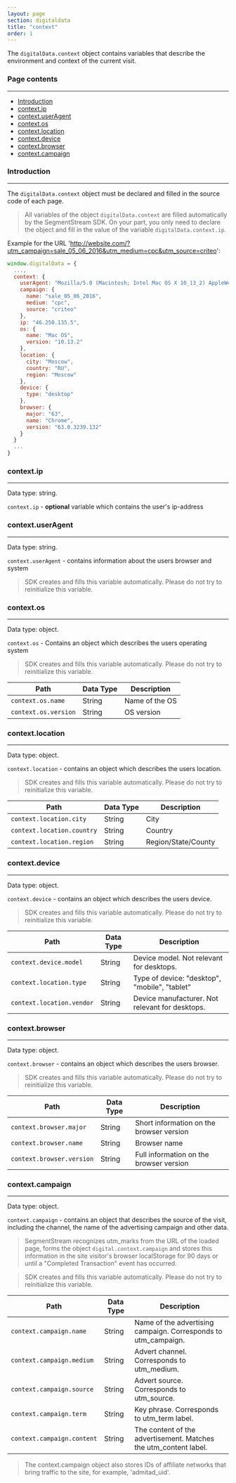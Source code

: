 ```yaml
---
layout: page
section: digitaldata
title: "context"
order: 1
---
```


The `digitalData.context` object contains variables that describe the environment and context of the current visit.

### Page contents
------
<ul class="page-navigation">
  <li><a href="#introduction">Introduction</a></li>
  <li><a href="#context.ip">context.ip</a></li>
  <li><a href="#context.userAgent">context.userAgent</a></li>
  <li><a href="#context.os">context.os</a></li>
  <li><a href="#context.location">context.location</a></li>
  <li><a href="#context.device">context.device</a></li>
  <li><a href="#context.browser">context.browser</a></li>
  <li><a href="#context.campaign">context.campaign</a></li>
</ul>

### <a name="introduction"></a>Introduction
------
The `digitalData.context` object must be declared and filled in the source code of each page.

>All variables of the object `digitalData.context` are filled automatically by the SegmentStream SDK. On your part, you only need to declare the object and fill in the value of the variable `digitalData.context.ip`.

Example for the URL 'http://website.com/?utm_campaign=sale_05_06_2016&utm_medium=cpc&utm_source=criteo':
```javascript
window.digitalData = {
  ...,
  context: {
    userAgent: "Mozilla/5.0 (Macintosh; Intel Mac OS X 10_13_2) AppleWebKit/537.36 (KHTML, like Gecko) Chrome/63.0.3239.132 Safari/537.36",
    campaign: {
      name: "sale_05_06_2016",
      medium: "cpc",
      source: "criteo"
    },
    ip: "46.250.135.5",
    os: {
      name: "Mac OS",
      version: "10.13.2"
    },
    location: {
      city: "Moscow",
      country: "RU",
      region: "Moscow"
    },
    device: {
      type: "desktop"
    },
    browser: {
      major: "63",
      name: "Chrome",
      version: "63.0.3239.132"
    }
  }
  ...
}
```

### <a name="context.ip"></a>context.ip
------
Data type: string.

`context.ip` - **optional** variable which contains the user's ip-address

### <a name="context.userAgent"></a>context.userAgent
------
Data type: string.

`context.userAgent` - contains information about the users browser and system

> SDK creates and fills this variable automatically. Please do not try to reinitialize this variable.

### <a name="context.os"></a>context.os
------
Data type: object.

`context.os` - Contains an object which describes the users operating system

> SDK creates and fills this variable automatically. Please do not try to reinitialize this variable.


Path|Data Type|Description
---|---|---
`context.os.name`|String|Name of the OS
`context.os.version`|String|OS version

### <a name="context.location"></a>context.location
------
Data type: object.

`context.location` - contains an object which describes the users location.

> SDK creates and fills this variable automatically. Please do not try to reinitialize this variable.

Path|Data Type|Description
---|---|---
`context.location.city`|String|City
`context.location.country`|String|Country
`context.location.region`|String|Region/State/County

### <a name="context.device"></a>context.device
------
Data type: object.

`context.device` - contains an object which describes the users device.

> SDK creates and fills this variable automatically. Please do not try to reinitialize this variable.

Path|Data Type|Description
---|---|---
`context.device.model`|String|Device model. Not relevant for desktops.
`context.location.type`|String|Type of device: "desktop", "mobile", "tablet"
`context.location.vendor`|String|Device manufacturer. Not relevant for desktops.

### <a name="context.browser"></a>context.browser
------
Data type: object.

`context.browser` - contains an object which describes the users browser.

> SDK creates and fills this variable automatically. Please do not try to reinitialize this variable.

Path|Data Type|Description
---|---|---
`context.browser.major`|String|Short information on the browser version
`context.browser.name`|String|Browser name
`context.browser.version`|String|Full information on the browser version

### <a name="context.campaign"></a>context.campaign
------
Data type: object.

`context.campaign` - contains an object that describes the source of the visit, including the channel, the name of the advertising campaign and other data.

>SegmentStream recognizes utm_marks from the URL of the loaded page, forms the object `digital.context.campaign` and stores this information in the site visitor's browser localStorage for 90 days or until a "Completed Transaction" event has occurred.

> SDK creates and fills this variable automatically. Please do not try to reinitialize this variable.

Path|Data Type|Description
---|---|---
`context.campaign.name`|String|Name of the advertising campaign. Corresponds to utm_campaign.
`context.campaign.medium`|String|Advert channel. Corresponds to utm_medium.
`context.campaign.source`|String|Advert source. Corresponds to utm_source.
`context.campaign.term`|String|Key phrase. Corresponds to utm_term label.
`context.campaign.content`|String|The content of the advertisement. Matches the utm_content label.

>The context.campaign object also stores IDs of affiliate networks that bring traffic to the site, for example, 'admitad_uid'.
